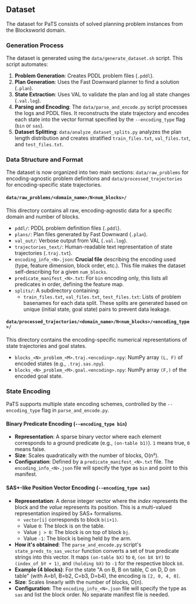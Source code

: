 ## Dataset

The dataset for PaTS consists of solved planning problem instances from the Blocksworld domain.

### Generation Process

The dataset is generated using the `data/generate_dataset.sh` script. This script automates:

1.  **Problem Generation**: Creates PDDL problem files (`.pddl`).
2.  **Plan Generation**: Uses the Fast Downward planner to find a solution (`.plan`).
3.  **State Extraction**: Uses VAL to validate the plan and log all state changes (`.val.log`).
4.  **Parsing and Encoding**: The `data/parse_and_encode.py` script processes the logs and PDDL files. It reconstructs the state trajectory and encodes each state into the vector format specified by the `--encoding_type` flag (`bin` or `sas`).
5.  **Dataset Splitting**: `data/analyze_dataset_splits.py` analyzes the plan length distribution and creates stratified `train_files.txt`, `val_files.txt`, and `test_files.txt`.

### Data Structure and Format

The dataset is now organized into two main sections: `data/raw_problems` for encoding-agnostic problem definitions and `data/processed_trajectories` for encoding-specific state trajectories.

#### `data/raw_problems/<domain_name>/N<num_blocks>/`

This directory contains all raw, encoding-agnostic data for a specific domain and number of blocks.

- `pddl/`: PDDL problem definition files (`.pddl`).
- `plans/`: Plan files generated by Fast Downward (`.plan`).
- `val_out/`: Verbose output from VAL (`.val.log`).
- `trajectories_text/`: Human-readable text representation of state trajectories (`.traj.txt`).
- `encoding_info_<N>.json`: **Crucial file** describing the encoding used (type, feature dimension, block order, etc.). This file makes the dataset self-describing for a given `num_blocks`.
- `predicate_manifest_<N>.txt`: For `bin` encoding only, this lists all predicates in order, defining the feature map.
- `splits/`: A subdirectory containing:
  - `train_files.txt`, `val_files.txt`, `test_files.txt`: Lists of problem basenames for each data split. These splits are generated based on unique (initial state, goal state) pairs to prevent data leakage.

#### `data/processed_trajectories/<domain_name>/N<num_blocks>/<encoding_type>/`

This directory contains the encoding-specific numerical representations of state trajectories and goal states.

- `blocks_<N>_problem_<M>.traj.<encoding>.npy`: NumPy array `(L, F)` of encoded states (e.g., `.traj.sas.npy`).
- `blocks_<N>_problem_<M>.goal.<encoding>.npy`: NumPy array `(F,)` of the encoded goal state.

### State Encoding

PaTS supports multiple state encoding schemes, controlled by the `--encoding_type` flag in `parse_and_encode.py`.

#### Binary Predicate Encoding (`--encoding_type bin`)

- **Representation**: A sparse binary vector where each element corresponds to a ground predicate (e.g., `(on-table b1)`). `1` means true, `0` means false.
- **Size**: Scales quadratically with the number of blocks, O(n²).
- **Configuration**: Defined by a `predicate_manifest_<N>.txt` file. The `encoding_info_<N>.json` file will specify the type as `bin` and point to this manifest.

#### SAS+-like Position Vector Encoding (`--encoding_type sas`)

- **Representation**: A dense integer vector where the _index_ represents the block and the _value_ represents its position. This is a multi-valued representation inspired by SAS+ formalisms.
  - `vector[i]` corresponds to block `b(i+1)`.
  - Value `0`: The block is on the table.
  - Value `j > 0`: The block is on top of block `bj`.
  - Value `-1`: The block is being held by the arm.
- **How it's obtained**: The `parse_and_encode.py` script's `state_preds_to_sas_vector` function converts a set of true predicate strings into this vector. It maps `(on-table bX)` to `0`, `(on bX bY)` to `(index_of_bY + 1)`, and `(holding bX)` to `-1` for the respective block `bX`.
- **Example (4 blocks)**: For the state "A on B, B on table, C on D, D on table" (with A=b1, B=b2, C=b3, D=b4), the encoding is `[2, 0, 4, 0]`.
- **Size**: Scales linearly with the number of blocks, O(n).
- **Configuration**: The `encoding_info_<N>.json` file will specify the type as `sas` and list the block order. No separate manifest file is needed.
